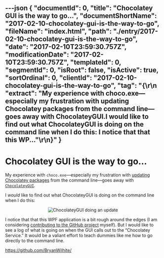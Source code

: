 ---json
{
  "documentId": 0,
  "title": "Chocolatey GUI is the way to go…",
  "documentShortName": "2017-02-10-chocolatey-gui-is-the-way-to-go",
  "fileName": "index.html",
  "path": "./entry/2017-02-10-chocolatey-gui-is-the-way-to-go",
  "date": "2017-02-10T23:59:30.757Z",
  "modificationDate": "2017-02-10T23:59:30.757Z",
  "templateId": 0,
  "segmentId": 0,
  "isRoot": false,
  "isActive": true,
  "sortOrdinal": 0,
  "clientId": "2017-02-10-chocolatey-gui-is-the-way-to-go",
  "tag": "{\r\n  \"extract\": \"My experience with choco.exe—especially my frustration with updating Chocolatey packages from the command line—goes away with ChocolateyGUI.I would like to find out what ChocolateyGUI is doing on the command line when I do this: I notice that that this WP...\"\r\n}"
}
---

# Chocolatey GUI is the way to go…

My experience with `choco.exe`—especially my frustration with [updating Chocolatey packages](http://songhayblog.azurewebsites.net/entry/installed-choco-exe-on-the-azure-vm) from the command line—goes away with [`ChocolateyGUI`](https://chocolatey.org/packages/ChocolateyGUI).

I *would* like to find out what ChocolateyGUI is doing on the command line when I do this:

<div style="text-align:center">

<img src="https://farm3.staticflickr.com/2030/32013324403_24d4c9f869_o_d.png" alt="ChocolateyGUI doing an update" title="!*m82">

</div>

I notice that that this WPF application is a bit rough around the edges (I am considering [contributing to the GitHub project](https://github.com/chocolatey/ChocolateyGUI) myself). But I would like to see a log of what is going on when the GUI calls out to the “Chocolatey Service.” It would be a valiant effort to teach dummies like me how to go directly to the command line.

<https://github.com/BryanWilhite/>
